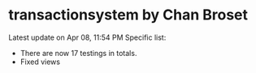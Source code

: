 # transactionsystem by Chan Broset
Latest update on Apr 08, 11:54 PM
Specific list:
- There are now 17 testings in totals.
- Fixed views

